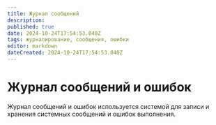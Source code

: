 ```yaml
---
title: Журнал сообщений
description: 
published: true
date: 2024-10-24T17:54:53.040Z
tags: журналирование, сообщения, ошибки
editor: markdown
dateCreated: 2024-10-24T17:54:53.040Z
---
```


# Журнал сообщений и ошибок
Журнал сообщений и ошибок используется системой для записи и хранения системных сообщений и ошибок выполнения.